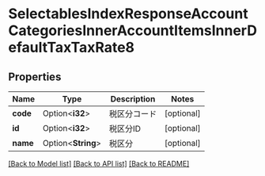 # SelectablesIndexResponseAccountCategoriesInnerAccountItemsInnerDefaultTaxTaxRate8

## Properties

Name | Type | Description | Notes
------------ | ------------- | ------------- | -------------
**code** | Option<**i32**> | 税区分コード | [optional]
**id** | Option<**i32**> | 税区分ID | [optional]
**name** | Option<**String**> | 税区分 | [optional]

[[Back to Model list]](../README.md#documentation-for-models) [[Back to API list]](../README.md#documentation-for-api-endpoints) [[Back to README]](../README.md)



